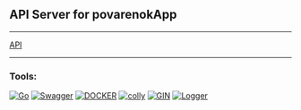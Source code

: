## API Server for povarenokApp

---

[API](http://195.2.80.162/swagger/index.html)

---

### Tools:
[![Go](https://img.shields.io/badge/-Go-090909?style=for-the-badge&logo=Go&logoColor=47C5FB)](https://go.dev/doc/)
[![Swagger](https://img.shields.io/badge/-Swagger-090909?style=for-the-badge&logo=Swagger&logoColor=47C5FB)](https://github.com/swaggo/swag)
[![DOCKER](https://img.shields.io/badge/-DOCKER-090909?style=for-the-badge&logo=docker&logoColor=47C5FB)](https://docs.docker.com)
[![colly](https://img.shields.io/badge/-colly-090909?style=for-the-badge&logo=colly&logoColor=47C5FB)](https://github.com/gocolly/colly)
[![GIN](https://img.shields.io/badge/-Gin-090909?style=for-the-badge&logo=Gin&logoColor=47C5FB)](https://github.com/gin-gonic/gin)
[![Logger](https://img.shields.io/badge/-Logger-090909?style=for-the-badge&logo=Logger&logoColor=47C5FB)](https://github.com/sirupsen/logrus)
